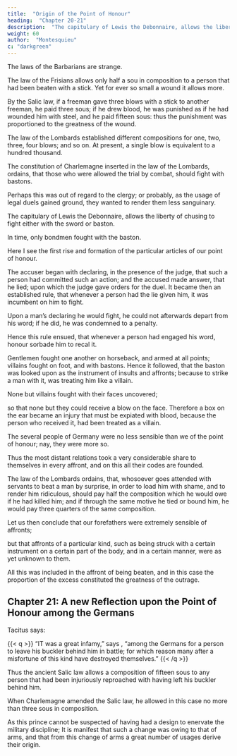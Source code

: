 ```yaml
---
title:  "Origin of the Point of Honour"
heading:  "Chapter 20-21"
description:  "The capitulary of Lewis the Debonnaire, allows the liberty of chusing to fight either with the sword or baston"
weight: 60
author:  "Montesquieu"
c: "darkgreen"
---
```



<!-- WE meet with inexplicable enigmas in the codes of  -->

The laws of the Barbarians are strange.

The law of the Frisians allows only half a sou in composition to a person that had been beaten with a stick. Yet for ever so small a wound it allows more.

By the Salic law, if a freeman gave three blows with a stick to another freeman, he paid three sous;
if he drew blood, he was punished as if he had wounded him with steel, and he paid fifteen sous:  thus the punishment was proportioned to the greatness of the wound.

The law of the Lombards established different compositions for one, two, three, four blows; and so on. At present, a single blow is equivalent to a hundred thousand.

The constitution of Charlemagne inserted in the law of the Lombards, ordains, that those who were allowed the trial by combat, should fight with bastons.

Perhaps this was out of regard to the clergy; or probably, as the usage of legal duels gained ground, they wanted to render them less sanguinary.

The capitulary of Lewis the Debonnaire, allows the liberty of chusing to fight either with the sword or baston.

In time, only bondmen fought with the baston.

Here I see the first rise and formation of the particular articles of our point of honour.

The accuser began with declaring, in the presence of the judge, that such a person had committed such an action; and the accused made answer, that he lied; upon which the judge gave orders for the duel.
It became then an established rule, that whenever a person had the lie given him, it was incumbent on him to fight.

Upon a man’s declaring he would fight, he could not afterwards depart from his word; if he did, he was condemned to a penalty.

Hence this rule ensued, that whenever a person had engaged his word, honour sorbade him to recal it.

Gentlemen fought one another on horseback,  and armed at all points; villains fought on foot, and with bastons. Hence it followed, that the baston was looked upon as the instrument of insults and affronts; because to strike a man with it, was treating him like a villain.

None but villains fought with their faces uncovered;

so that none but they could receive a blow on the face.
Therefore a box on the ear became an injury that must be expiated with blood, because the person who received it, had been treated as a villain.

The several people of Germany were no less sensible than we of the point of honour; nay, they were more so.

Thus the most distant relations took a very considerable share to themselves in every affront, and on this all their codes are founded.

The law of the Lombards ordains, that, whosoever goes attended with servants to beat a man by surprise, in order to load him with shame, and to render him ridiculous, should pay half the composition which he would owe if he had killed him; and if through the same motive he tied or bound him, he would pay three quarters of the same composition.

Let us then conclude that our forefathers were extremely sensible of affronts;

but that affronts of a particular kind, such as being struck with a certain instrument on a certain part of the body, and in a certain manner, were as yet unknown to them.

All this was included in the affront of being beaten, and in this case the proportion of the excess constituted the greatness of the outrage.



## Chapter 21:  A new Reflection upon the Point of Honour among the Germans

Tacitus says: 

{{< q >}}
“IT was a great infamy,” says , “among the Germans for a person to leave his buckler behind him in battle; for which reason many after a misfortune of this kind have destroyed themselves.”
{{< /q >}}


Thus the ancient Salic law allows a composition of fifteen sous to any person that had been injuriously reproached with having left his buckler behind him.

When Charlemagne amended the Salic law, he allowed in this case no more than three sous in composition.

As this prince cannot be suspected of having had a design to enervate the military discipline;
It is manifest that such a change was owing to that of arms, and that from this change of arms a great number of usages derive their origin.
